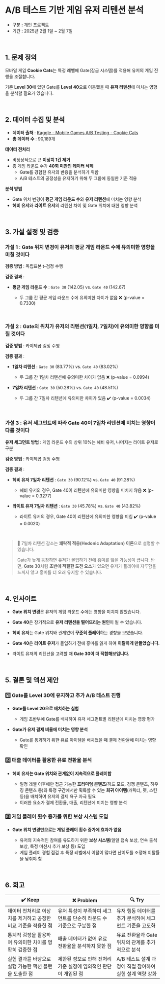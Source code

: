 # A/B 테스트 기반 게임 유저 리텐션 분석
- 구분 : 개인 프로젝트
- 기간 : 2025년 2월 1일 ~ 2월 7일

<br>

## 1. 문제 정의
모바일 게임 **Cookie Cats**는 특정 레벨에 Gate(잠금 시스템)를 적용해 유저의 게임 진행을 조절합니다.

기존 **Level 30**에 있던 Gate를 **Level 40**으로  이동했을 때 **유저 리텐션**에 미치는 영향을 분석할 필요가 있습니다.

<br>

## 2. 데이터 수집 및 분석
- **데이터 출처** : [Kaggle - Mobile Games A/B Testing - Cookie Cats](https://www.kaggle.com/datasets/mursideyarkin/mobile-games-ab-testing-cookie-cats)
- **총 데이터 수** : 90,189개

**데이터 전처리**
- 비정상적으로 큰 **이상치 1건 제거**  
- 총 게임 라운드 수가 **40회 미만인 데이터 삭제**
  - Gate를 경험한 유저의 반응을 분석하기 위함  
  - A/B 테스트의 공정성을 유지하기 위해 두 그룹에 동일한 기준 적용

**분석 방법**
- Gate 위치 변경이 **평균 게임 라운드 수**와 **유저 리텐션**에 미치는 영향 분석
- **헤비 유저**와 **라이트 유저**의 리텐션 차이 및 Gate 위치에 대한 영향 분석

<br>

## 3. 가설 설정 및 검증

### 가설 1 : Gate 위치 변경이 유저의 평균 게임 라운드 수에 유의미한 영향을 미칠 것이다
**검증 방법** : 독립표본 t-검정 수행

**검증 결과** :
- **평균 게임 라운드 수** : `Gate 30` (142.05) vs. `Gate 40` (142.67)

  - 두 그룹 간 평균 게임 라운드 수에 유의미한 차이가 없음 ❌ (p-value = 0.7330)

<br>

### 가설 2 : Gate의 위치가 유저의 리텐션(1일차, 7일차)에 유의미한 영향을 미칠 것이다
**검증 방법** : 카이제곱 검정 수행

**검증 결과** :
- **1일차 리텐션** : `Gate 30` (83.77%) vs. `Gate 40` (83.02%)
  - 두 그룹 간 1일차 리텐션에 유의미한 차이가 없음 ❌ (p-value = 0.0994)

- **7일차 리텐션** : `Gate 30` (50.28%) vs. `Gate 40` (48.51%)
  - 두 그룹 간 7일차 리텐션에 유의미한 차이가 있음 ✔️ (p-value = 0.0034)

<br>

### 가설 3 : 유저 세그먼트에 따라 Gate 40이 7일차 리텐션에 미치는 영향이 다를 것이다
**유저 세그먼트 방법** : 게임 라운드 수의 상위 10%는 헤비 유저, 나머지는 라이트 유저로 구분

**검증 방법** : 카이제곱 검정 수행

**검증 결과** :
- **헤비 유저 7일차 리텐션** : `Gate 30` (90.12%) vs. `Gate 40` (91.28%)
  - 헤비 유저의 경우, Gate 40이 리텐션에 유의미한 영향을 미치지 않음 ❌ (p-value = 0.3277)

- **라이트 유저 7일차 리텐션** : `Gate 30` (45.78%) vs. `Gate 40` (43.82%)
  - 라이트 유저의 경우, Gate 40이 리텐션에 유의미한 영향을 미침 ✔️ (p-value = 0.0020)

<br>

> 📌 7일차 리텐션 감소는 **쾌락적 적응(Hedonic Adaptation) 이론**으로 설명할 수 있습니다.
> 
> Gate가 늦게 등장하면 유저가 몰입하기 전에 흥미를 잃을 가능성이 큽니다.
> 반면, **Gate 30**처럼 **초반에 적절한 도전 요소**가 있으면 유저가 플레이에 지루함을 느끼지 않고 흥미를 더 오래 유지할 수 있습니다.

<br>

## 4. 인사이트

- **Gate 위치 변경**은 유저의 게임 라운드 수에는 영향을 미치지 않았습니다.

- **Gate 40**은 장기적으로 **유저 리텐션을 떨어뜨리는 원인**이 될 수 있습니다.

- **헤비 유저**는 Gate 위치와 관계없이 **꾸준히 플레이**하는 경향을 보였습니다.

- **Gate 40**은 **라이트 유저**가 몰입하기 전에 흥미를 잃게 하여 **이탈하게 만들었습니다.**

- 라이트 유저의 리텐션을 고려할 때 **Gate 30이 더 적합해보입니다.**


<br>

## 5. 결론 및 액션 제안

### 1️⃣ Gate를 Level 30에 유지하고 추가 A/B 테스트 진행  
- **Gate를 Level 20으로 배치하는 실험**
  - 게임 초반부에 Gate를 배치하여 유저 세그먼트별 리텐션에 미치는 영향 평가

- **Gate가 유저 결제 비율에 미치는 영향 분석**
  - Gate를 통과하기 위한 유료 아이템을 배치했을 때 결제 전환율에 미치는 영향 확인


### 2️⃣ 매출 데이터를 활용한 유료 전환율 분석
- **헤비 유저는 Gate 위치와 관계없이 지속적으로 플레이함**

  - 일정 레벨 이후에만 접근 가능한 **프리미엄 콘텐츠**(하드 모드, 경쟁 콘텐츠, 하우징 콘텐츠 등)와 특정 구간에서만 획득할 수 있는 **희귀 아이템**(캐릭터, 펫, 스킨 등)을 배치하여 유저의 결제 욕구 자극 필요
  - 이러한 요소가 결제 전환율, 매출, 리텐션에 미치는 영향 분석

### 3️⃣ 게임 플레이 횟수 증가를 위한 보상 시스템 도입
- **Gate 위치 변경만으로는 게임 플레이 횟수 증가에 효과가 없음**

  - 유저의 지속적인 참여를 유도하기 위한 **보상 시스템**(일일 접속 보상, 연속 출석 보상, 특정 미션시 추가 보상 등) 도입
  - 게임 플레이 경험 점검 후 특정 레벨에서 이탈이 많다면 난이도를 조정해 이탈률을 낮춰야 함

<br>

## 6. 회고


| **✔️ Keep** | **❌ Problem** | **🔍 Try** |
|---------|-----------|--------|
| 데이터 전처리로 이상치를 제거하고 공정한 비교 기준을 적용한 점 | 유저 특성이 부족하여 세그먼트를 단순히 라운드 수 기준으로 구분한 점 | 유저 행동 데이터를 추가 분석하여 세그먼트 기준을 고도화 |
| 통계적 검정을 활용하여 유의미한 차이를 명확히 검증한 점 | 매출 데이터가 없어 유료 전환율을 분석하지 못한 점 | 유료 전환율과 Gate 위치의 관계를 추가적으로 분석 |
| 실험 결과를 바탕으로 실행 가능한 액션 플랜을 도출한 점 | 제한된 정보로 인해 전처리 기준 설정에 임의적인 판단이 개입된 점 | A/B 테스트 설계 과정에 직접 참여하여 실험 설계 역량 강화 |
